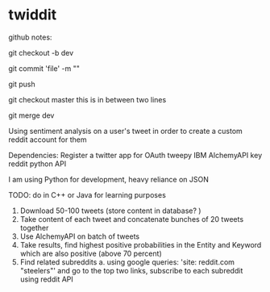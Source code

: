 # twiddit
github notes: 

git checkout -b dev

git commit 'file' -m "<msg>"

git push


git checkout master
this is in between two lines

git merge dev


Using sentiment analysis on a user's tweet in order to create a custom reddit account for them

Dependencies: 
Register a twitter app for OAuth
tweepy
IBM AlchemyAPI key 
reddit python API

I am using Python for development, heavy reliance on JSON

TODO: do in C++ or Java for learning purposes

1. Download 50-100 tweets (store content in database?  ) 
2. Take content of each tweet and concatenate bunches of 20 tweets together
3. Use AlchemyAPI on batch of tweets
4. Take results, find highest positive probabilities in the Entity and Keyword which are also positive (above 70 percent)
5. Find related subreddits
	a. using google queries: 'site: reddit.com "steelers"' and go to the top two links, subscribe to each subreddit using reddit API
